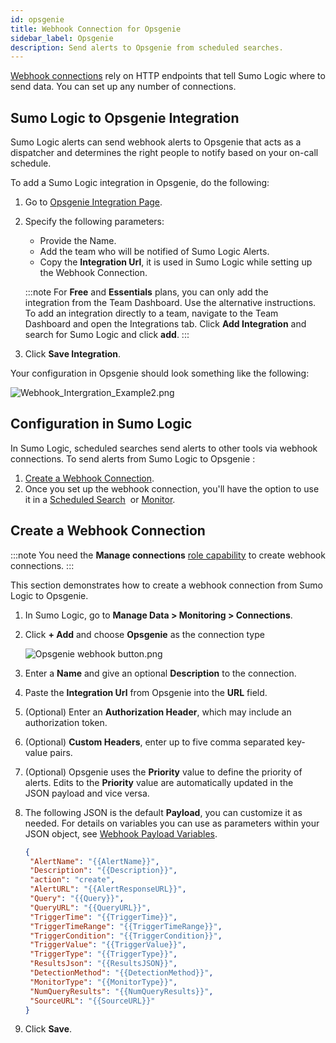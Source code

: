 ```yaml
---
id: opsgenie
title: Webhook Connection for Opsgenie
sidebar_label: Opsgenie
description: Send alerts to Opsgenie from scheduled searches.
---
```


[Webhook connections](set-up-webhook-connections.md) rely on HTTP endpoints that tell Sumo Logic where to send data. You can set up any number of connections. 

## Sumo Logic to Opsgenie Integration

Sumo Logic alerts can send webhook alerts to Opsgenie that acts as a dispatcher and determines the right people to notify based on your on-call schedule.

To add a Sumo Logic integration in Opsgenie, do the following:

1. Go to [Opsgenie Integration Page](https://app.opsgenie.com/integration#/add/SumoLogic).
1. Specify the following parameters:

    * Provide the Name.
    * Add the team who will be notified of Sumo Logic Alerts.
    * Copy the **Integration Url**, it is used in Sumo Logic while setting up the Webhook Connection.

    :::note
    For **Free** and **Essentials** plans, you can only add the integration from the Team Dashboard. Use the alternative instructions. To add an integration directly to a team, navigate to the Team Dashboard and open the Integrations tab. Click **Add Integration** and search for Sumo Logic and click **add**.
    :::

1. Click **Save Integration**.

Your configuration in Opsgenie should look something like the following:

![Webhook_Intergration_Example2.png](/img/connection-and-integration/opsgenie.png)

## Configuration in Sumo Logic

In Sumo Logic, scheduled searches send alerts to other tools via webhook connections. To send alerts from Sumo Logic to Opsgenie :

1. [Create a Webhook Connection](#create-a-webhook-connection).
1. Once you set up the webhook connection, you'll have the option to use it in a [Scheduled Search](schedule-searches-webhook-connections.md)  or [Monitor](/docs/alerts/monitors).

## Create a Webhook Connection

:::note
You need the **Manage connections** [role capability](../../users-roles/roles/role-capabilities.md) to create webhook connections.
:::

This section demonstrates how to create a webhook connection from Sumo Logic to Opsgenie.

1. In Sumo Logic, go to **Manage Data \> Monitoring \> Connections**.
1. Click **+ Add** and choose **Opsgenie** as the connection type

    ![Opsgenie webhook button.png](/img/connection-and-integration/opsgenie-webhook-button.png)

1. Enter a **Name** and give an optional **Description** to the connection.
1. Paste the **Integration Url** from Opsgenie into the **URL** field.
1. (Optional) Enter an **Authorization Header**, which may include an authorization token.
1. (Optional) **Custom Headers**, enter up to five comma separated key-value pairs.
1. (Optional) Opsgenie uses the **Priority** value to define the priority of alerts. Edits to the **Priority** value are automatically updated in the JSON payload and vice versa.
1. The following JSON is the default **Payload**, you can customize it as needed. For details on variables you can use as parameters within your JSON object, see [Webhook Payload Variables](set-up-webhook-connections.md).

    ```json
    {
     "AlertName": "{{AlertName}}",
     "Description": "{{Description}}",
     "action": "create",
     "AlertURL": "{{AlertResponseURL}}",
     "Query": "{{Query}}",
     "QueryURL": "{{QueryURL}}",
     "TriggerTime": "{{TriggerTime}}",
     "TriggerTimeRange": "{{TriggerTimeRange}}",
     "TriggerCondition": "{{TriggerCondition}}",
     "TriggerValue": "{{TriggerValue}}",
     "TriggerType": "{{TriggerType}}",
     "ResultsJson": "{{ResultsJSON}}",
     "DetectionMethod": "{{DetectionMethod}}",
     "MonitorType": "{{MonitorType}}",
     "NumQueryResults": "{{NumQueryResults}}",
     "SourceURL": "{{SourceURL}}"
    }
    ```

1. Click **Save**.
